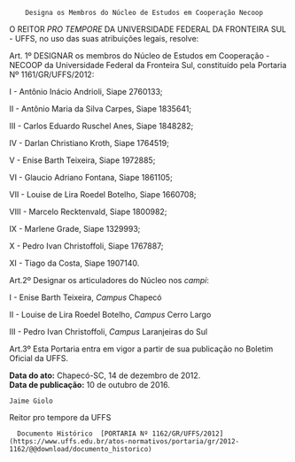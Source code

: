         Designa os Membros do Núcleo de Estudos em Cooperação Necoop  

O REITOR *PRO TEMPORE* DA UNIVERSIDADE FEDERAL DA FRONTEIRA SUL - UFFS, no uso das suas atribuições legais, resolve:

 Art. 1º DESIGNAR os membros do Núcleo de Estudos em Cooperação - NECOOP da Universidade Federal da Fronteira Sul, constituído pela Portaria Nº 1161/GR/UFFS/2012:

 I - Antônio Inácio Andrioli, Siape 2760133;

 II - Antônio Maria da Silva Carpes, Siape 1835641;

 III - Carlos Eduardo Ruschel Anes, Siape 1848282;

 IV - Darlan Christiano Kroth, Siape 1764519;

 V - Enise Barth Teixeira, Siape 1972885;

 VI - Glaucio Adriano Fontana, Siape 1861105;

 VII - Louise de Lira Roedel Botelho, Siape 1660708;

 VIII - Marcelo Recktenvald, Siape 1800982;

 IX - Marlene Grade, Siape 1329993;

 X - Pedro Ivan Christoffoli, Siape 1767887;

 XI - Tiago da Costa, Siape 1907140.

 Art.2º Designar os articuladores do Núcleo nos *campi*:

 I - Enise Barth Teixeira, *Campus* Chapecó

 II - Louise de Lira Roedel Botelho, *Campus* Cerro Largo

 III - Pedro Ivan Christoffoli, *Campus* Laranjeiras do Sul

 Art.3º Esta Portaria entra em vigor a partir de sua publicação no Boletim Oficial da UFFS.

  

   **Data do ato:** Chapecó-SC, 14 de dezembro de 2012.   
 **Data de publicação:**  10 de outubro de 2016. 

    Jaime Giolo   
 Reitor pro tempore da UFFS 

      Documento Histórico  [PORTARIA Nº 1162/GR/UFFS/2012](https://www.uffs.edu.br/atos-normativos/portaria/gr/2012-1162/@@download/documento_historico)     
      
